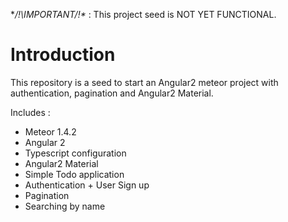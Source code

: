 **/!\IMPORTANT/!\** : This project seed is NOT YET FUNCTIONAL. 

# Introduction
This repository is a seed to start an Angular2 meteor project with authentication, pagination and Angular2 Material.

Includes :
* Meteor 1.4.2
* Angular 2
* Typescript configuration
* Angular2 Material
* Simple Todo application
* Authentication + User Sign up
* Pagination
* Searching by name
